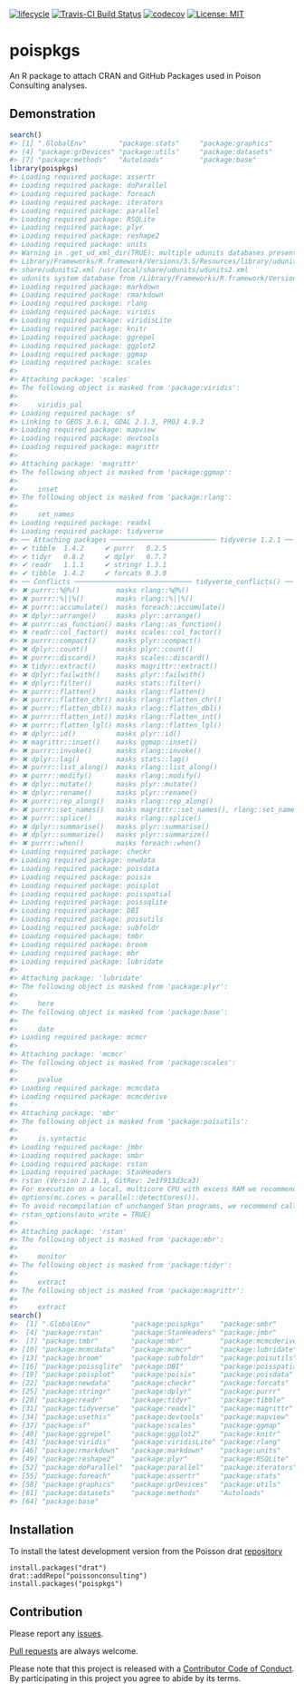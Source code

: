 
<!-- README.md is generated from README.Rmd. Please edit that file -->

[![lifecycle](https://img.shields.io/badge/lifecycle-maturing-blue.svg)](https://www.tidyverse.org/lifecycle/#maturing)
[![Travis-CI Build
Status](https://travis-ci.org/poissonconsulting/poispkgs.svg?branch=master)](https://travis-ci.org/poissonconsulting/poispkgs)
[![codecov](https://codecov.io/gh/poissonconsulting/poispkgs/branch/master/graph/badge.svg)](https://codecov.io/gh/poissonconsulting/poispkgs)
[![License:
MIT](https://img.shields.io/badge/License-MIT-green.svg)](https://opensource.org/licenses/MIT)

# poispkgs

An R package to attach CRAN and GitHub Packages used in Poison
Consulting analyses.

## Demonstration

``` r
search()
#> [1] ".GlobalEnv"        "package:stats"     "package:graphics" 
#> [4] "package:grDevices" "package:utils"     "package:datasets" 
#> [7] "package:methods"   "Autoloads"         "package:base"
library(poispkgs)
#> Loading required package: assertr
#> Loading required package: doParallel
#> Loading required package: foreach
#> Loading required package: iterators
#> Loading required package: parallel
#> Loading required package: RSQLite
#> Loading required package: plyr
#> Loading required package: reshape2
#> Loading required package: units
#> Warning in .get_ud_xml_dir(TRUE): multiple udunits databases present: /
#> Library/Frameworks/R.framework/Versions/3.5/Resources/library/udunits2/
#> share/udunits2.xml /usr/local/share/udunits/udunits2.xml
#> udunits system database from /Library/Frameworks/R.framework/Versions/3.5/Resources/library/udunits2/share
#> Loading required package: markdown
#> Loading required package: rmarkdown
#> Loading required package: rlang
#> Loading required package: viridis
#> Loading required package: viridisLite
#> Loading required package: knitr
#> Loading required package: ggrepel
#> Loading required package: ggplot2
#> Loading required package: ggmap
#> Loading required package: scales
#> 
#> Attaching package: 'scales'
#> The following object is masked from 'package:viridis':
#> 
#>     viridis_pal
#> Loading required package: sf
#> Linking to GEOS 3.6.1, GDAL 2.1.3, PROJ 4.9.3
#> Loading required package: mapview
#> Loading required package: devtools
#> Loading required package: magrittr
#> 
#> Attaching package: 'magrittr'
#> The following object is masked from 'package:ggmap':
#> 
#>     inset
#> The following object is masked from 'package:rlang':
#> 
#>     set_names
#> Loading required package: readxl
#> Loading required package: tidyverse
#> ── Attaching packages ────────────────────────── tidyverse 1.2.1 ──
#> ✔ tibble  1.4.2     ✔ purrr   0.2.5
#> ✔ tidyr   0.8.2     ✔ dplyr   0.7.7
#> ✔ readr   1.1.1     ✔ stringr 1.3.1
#> ✔ tibble  1.4.2     ✔ forcats 0.3.0
#> ── Conflicts ───────────────────────────── tidyverse_conflicts() ──
#> ✖ purrr::%@%()         masks rlang::%@%()
#> ✖ purrr::%||%()        masks rlang::%||%()
#> ✖ purrr::accumulate()  masks foreach::accumulate()
#> ✖ dplyr::arrange()     masks plyr::arrange()
#> ✖ purrr::as_function() masks rlang::as_function()
#> ✖ readr::col_factor()  masks scales::col_factor()
#> ✖ purrr::compact()     masks plyr::compact()
#> ✖ dplyr::count()       masks plyr::count()
#> ✖ purrr::discard()     masks scales::discard()
#> ✖ tidyr::extract()     masks magrittr::extract()
#> ✖ dplyr::failwith()    masks plyr::failwith()
#> ✖ dplyr::filter()      masks stats::filter()
#> ✖ purrr::flatten()     masks rlang::flatten()
#> ✖ purrr::flatten_chr() masks rlang::flatten_chr()
#> ✖ purrr::flatten_dbl() masks rlang::flatten_dbl()
#> ✖ purrr::flatten_int() masks rlang::flatten_int()
#> ✖ purrr::flatten_lgl() masks rlang::flatten_lgl()
#> ✖ dplyr::id()          masks plyr::id()
#> ✖ magrittr::inset()    masks ggmap::inset()
#> ✖ purrr::invoke()      masks rlang::invoke()
#> ✖ dplyr::lag()         masks stats::lag()
#> ✖ purrr::list_along()  masks rlang::list_along()
#> ✖ purrr::modify()      masks rlang::modify()
#> ✖ dplyr::mutate()      masks plyr::mutate()
#> ✖ dplyr::rename()      masks plyr::rename()
#> ✖ purrr::rep_along()   masks rlang::rep_along()
#> ✖ purrr::set_names()   masks magrittr::set_names(), rlang::set_names()
#> ✖ purrr::splice()      masks rlang::splice()
#> ✖ dplyr::summarise()   masks plyr::summarise()
#> ✖ dplyr::summarize()   masks plyr::summarize()
#> ✖ purrr::when()        masks foreach::when()
#> Loading required package: checkr
#> Loading required package: newdata
#> Loading required package: poisdata
#> Loading required package: poisix
#> Loading required package: poisplot
#> Loading required package: poisspatial
#> Loading required package: poissqlite
#> Loading required package: DBI
#> Loading required package: poisutils
#> Loading required package: subfoldr
#> Loading required package: tmbr
#> Loading required package: broom
#> Loading required package: mbr
#> Loading required package: lubridate
#> 
#> Attaching package: 'lubridate'
#> The following object is masked from 'package:plyr':
#> 
#>     here
#> The following object is masked from 'package:base':
#> 
#>     date
#> Loading required package: mcmcr
#> 
#> Attaching package: 'mcmcr'
#> The following object is masked from 'package:scales':
#> 
#>     pvalue
#> Loading required package: mcmcdata
#> Loading required package: mcmcderive
#> 
#> Attaching package: 'mbr'
#> The following object is masked from 'package:poisutils':
#> 
#>     is.syntactic
#> Loading required package: jmbr
#> Loading required package: smbr
#> Loading required package: rstan
#> Loading required package: StanHeaders
#> rstan (Version 2.18.1, GitRev: 2e1f913d3ca3)
#> For execution on a local, multicore CPU with excess RAM we recommend calling
#> options(mc.cores = parallel::detectCores()).
#> To avoid recompilation of unchanged Stan programs, we recommend calling
#> rstan_options(auto_write = TRUE)
#> 
#> Attaching package: 'rstan'
#> The following object is masked from 'package:mbr':
#> 
#>     monitor
#> The following object is masked from 'package:tidyr':
#> 
#>     extract
#> The following object is masked from 'package:magrittr':
#> 
#>     extract
search()
#>  [1] ".GlobalEnv"          "package:poispkgs"    "package:smbr"       
#>  [4] "package:rstan"       "package:StanHeaders" "package:jmbr"       
#>  [7] "package:tmbr"        "package:mbr"         "package:mcmcderive" 
#> [10] "package:mcmcdata"    "package:mcmcr"       "package:lubridate"  
#> [13] "package:broom"       "package:subfoldr"    "package:poisutils"  
#> [16] "package:poissqlite"  "package:DBI"         "package:poisspatial"
#> [19] "package:poisplot"    "package:poisix"      "package:poisdata"   
#> [22] "package:newdata"     "package:checkr"      "package:forcats"    
#> [25] "package:stringr"     "package:dplyr"       "package:purrr"      
#> [28] "package:readr"       "package:tidyr"       "package:tibble"     
#> [31] "package:tidyverse"   "package:readxl"      "package:magrittr"   
#> [34] "package:usethis"     "package:devtools"    "package:mapview"    
#> [37] "package:sf"          "package:scales"      "package:ggmap"      
#> [40] "package:ggrepel"     "package:ggplot2"     "package:knitr"      
#> [43] "package:viridis"     "package:viridisLite" "package:rlang"      
#> [46] "package:rmarkdown"   "package:markdown"    "package:units"      
#> [49] "package:reshape2"    "package:plyr"        "package:RSQLite"    
#> [52] "package:doParallel"  "package:parallel"    "package:iterators"  
#> [55] "package:foreach"     "package:assertr"     "package:stats"      
#> [58] "package:graphics"    "package:grDevices"   "package:utils"      
#> [61] "package:datasets"    "package:methods"     "Autoloads"          
#> [64] "package:base"
```

## Installation

To install the latest development version from the Poisson drat
[repository](https://github.com/poissonconsulting/drat)

    install.packages("drat")
    drat::addRepo("poissonconsulting")
    install.packages("poispkgs")

## Contribution

Please report any
[issues](https://github.com/poissonconsulting/poispkgs/issues).

[Pull requests](https://github.com/poissonconsulting/poispkgs/pulls) are
always welcome.

Please note that this project is released with a [Contributor Code of
Conduct](https://github.com/poissonconsulting/poispkgs/blob/master/CONDUCT.md).
By participating in this project you agree to abide by its terms.
